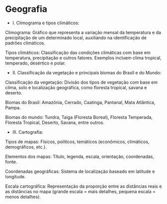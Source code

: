 
# Geografia

- I. Climograma e tipos climáticos:

Climograma: Gráfico que representa a variação mensal da temperatura e da precipitação de um determinado local, auxiliando na identificação de padrões climáticos.

Tipos climáticos: Classificação das condições climáticas com base em temperatura, precipitação e outros fatores. Exemplos incluem clima tropical, temperado, desértico e polar.



- II. Classificação da vegetação e principais biomas do Brasil e do Mundo:

Classificação da vegetação: Divisão dos tipos de vegetação com base em clima, solo e localização geográfica, como floresta tropical, savana e deserto.

Biomas do Brasil: Amazônia, Cerrado, Caatinga, Pantanal, Mata Atlântica, Pampa.

Biomas do mundo: Tundra, Taiga (Floresta Boreal), Floresta Temperada, Floresta Tropical, Deserto, Savana, entre outros.



- III. Cartografia:

Tipos de mapas: Físicos, políticos, temáticos (econômicos, climáticos, demográficos, etc.).

Elementos dos mapas: Título, legenda, escala, orientação, coordenadas, fonte.

Coordenadas geográficas: Sistema de localização baseado em latitude e longitude.

Escala cartográfica: Representação da proporção entre as distâncias reais e as distâncias no mapa (grande escala = mais detalhes, pequena escala = menos detalhes).





